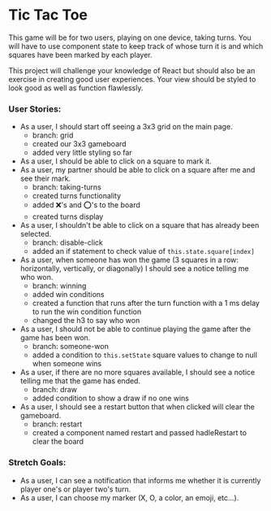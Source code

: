 # Tic Tac Toe

This game will be for two users, playing on one device, taking turns. You will have to use component state to keep track of whose turn it is and which squares have been marked by each player.

This project will challenge your knowledge of React but should also be an exercise in creating good user experiences. Your view should be styled to look good as well as function flawlessly.

### User Stories:

- As a user, I should start off seeing a 3x3 grid on the main page.
  - branch: grid
  - created our 3x3 gameboard
  - added very little styling so far
- As a user, I should be able to click on a square to mark it.
- As a user, my partner should be able to click on a square after me and see their mark.
  - branch: taking-turns
  - created turns functionality
  - added ❌'s and ⭕️'s to the board
  - created turns display
- As a user, I shouldn't be able to click on a square that has already been selected.
  - branch: disable-click
  - added an if statement to check value of `this.state.square[index]`
- As a user, when someone has won the game (3 squares in a row: horizontally, vertically, or diagonally) I should see a notice telling me who won.
  - branch: winning
  - added win conditions
  - created a function that runs after the turn function with a 1 ms delay to run the win condition function
  - changed the h3 to say who won
- As a user, I should not be able to continue playing the game after the game has been won.
  - branch: someone-won
  - added a condition to `this.setState` square values to change to null when someone wins
- As a user, if there are no more squares available, I should see a notice telling me that the game has ended.
  - branch: draw
  - added condition to show a draw if no one wins
- As a user, I should see a restart button that when clicked will clear the gameboard.
  - branch: restart
  - created a component named restart and passed hadleRestart to clear the board

### Stretch Goals:

- As a user, I can see a notification that informs me whether it is currently player one's or player two's turn.
- As a user, I can choose my marker (X, O, a color, an emoji, etc...).
